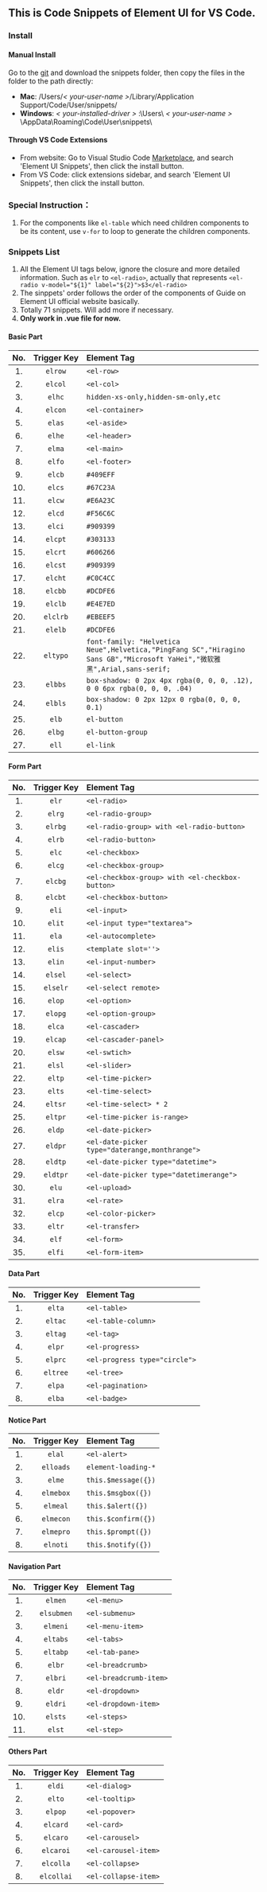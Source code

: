 ## This is Code Snippets of Element UI for VS Code.

### Install

#### Manual Install
Go to the [git](https://github.com/snowffer/Element-UI-Snippets-VSCode) and download the snippets folder, then copy the files in the folder to the path directly:

+ **Mac**: /Users/*< your-user-name >*/Library/Application Support/Code/User/snippets/
+ **Windows**: *< your-installed-driver >* :\Users\ *< your-user-name >* \AppData\Roaming\Code\User\snippets\

#### Through VS Code Extensions

+ From website: Go to Visual Studio Code [Marketplace](https://marketplace.visualstudio.com/vscode), and search 'Element UI Snippets', then click the install button.
+ From VS Code: click extensions sidebar, and search 'Element UI Snippets', then click the install button.

### Special Instruction：

1. For the components like `el-table` which need children components to be its content, use `v-for` to loop to generate the children components.

### Snippets List

1. All the Element UI tags below, ignore the closure and more detailed information. Such as `elr` to `<el-radio>`, actually that represents `<el-radio v-model="${1}" label="${2}">$3</el-radio>`
2. The sinppets' order follows the order of the components of Guide on Element UI official website basically. <!--Supply extra General and Options parts.-->
3. Totally 71 snippets. Will add more if necessary.
4. **Only work in .vue file for now.**

#### Basic Part

|No.|Trigger&nbsp;Key|Element Tag|
|:------:|:--------------:|:--------|
|1. | `elrow` | `<el-row>` |
|2. | `elcol` | `<el-col>` |
|3. | `elhc` | `hidden-xs-only,hidden-sm-only,etc` |
|4. | `elcon` | `<el-container>` |
|5. | `elas` | `<el-aside>` |
|6. | `elhe` | `<el-header>` |
|7. | `elma` | `<el-main>` |
|8. | `elfo` | `<el-footer>` |
|9. | `elcb` | `#409EFF` |
|10. | `elcs` | `#67C23A` |
|11. | `elcw` | `#E6A23C` |
|12. | `elcd` | `#F56C6C` |
|13. | `elci` | `#909399` |
|14. | `elcpt` | `#303133` |
|15. | `elcrt` | `#606266` |
|16. | `elcst` | `#909399` |
|17. | `elcht` | `#C0C4CC` |
|18. | `elcbb` | `#DCDFE6` |
|19. | `elclb` | `#E4E7ED` |
|20. | `elclrb` | `#EBEEF5` |
|21. | `elelb` | `#DCDFE6` |
|22. | `eltypo` | `font-family: "Helvetica Neue",Helvetica,"PingFang SC","Hiragino Sans GB","Microsoft YaHei","微软雅黑",Arial,sans-serif;` |
|23. | `elbbs` | `box-shadow: 0 2px 4px rgba(0, 0, 0, .12), 0 0 6px rgba(0, 0, 0, .04)` |
|24. | `elbls` | `box-shadow: 0 2px 12px 0 rgba(0, 0, 0, 0.1)` |
|25. | `elb` | `el-button` |
|26. | `elbg` | `el-button-group` |
|27. | `ell` | `el-link` |

#### Form Part

|No. |  Trigger&nbsp;Key | Element Tag|
|:------:|:--------------:|:--------|
|1. | `elr` | `<el-radio>` |
|2. | `elrg` | `<el-radio-group>` |
|3. | `elrbg` | `<el-radio-group> with <el-radio-button>` |
|4. | `elrb` | `<el-radio-button>` |
|5. | `elc` | `<el-checkbox>` |
|6. | `elcg` | `<el-checkbox-group>` |
|7. | `elcbg` | `<el-checkbox-group> with <el-checkbox-button>` |
|8. | `elcbt` | `<el-checkbox-button>` |
|9. | `eli` | `<el-input>` |
|10. | `elit` | `<el-input type="textarea">` |
|11. | `ela` | `<el-autocomplete>` |
|12. | `elis` | `<template slot=''>` |
|13. | `elin` | `<el-input-number>` |
|14. | `elsel` | `<el-select>` |
|15. | `elselr` | `<el-select remote>` |
|16. | `elop` | `<el-option>` |
|17. | `elopg` | `<el-option-group>` |
|18. | `elca` | `<el-cascader>` |
|19. | `elcap` | `<el-cascader-panel>` |
|20. | `elsw` | `<el-swtich>` |
|21. | `elsl` | `<el-slider>` |
|22. | `eltp` | `<el-time-picker>` |
|23. | `elts` | `<el-time-select>` |
|24. | `eltsr` | `<el-time-select> * 2` |
|25. | `eltpr` | `<el-time-picker is-range>` |
|26. | `eldp` | `<el-date-picker>` |
|27. | `eldpr` | `<el-date-picker type="daterange,monthrange">` |
|28. | `eldtp` | `<el-date-picker type="datetime">` |
|29. | `eldtpr` | `<el-date-picker type="datetimerange">` |
|30. | `elu` | `<el-upload>` |
|31. | `elra` | `<el-rate>` |
|32. | `elcp` | `<el-color-picker>` |
|33. | `eltr` | `<el-transfer>` |
|34. | `elf` | `<el-form>` |
|35. | `elfi` | `<el-form-item>` |


#### Data Part

|No. |  Trigger Key | Element Tag|
|:------:|:--------------:|:--------|
|1. | `elta` | `<el-table>` |
|2. | `eltac` | `<el-table-column>` |
|3. | `eltag` | `<el-tag>` |
|4. | `elpr` | `<el-progress>` |
|5. | `elprc` | `<el-progress type="circle">` |
|6. | `eltree` | `<el-tree>` |
|7. | `elpa` | `<el-pagination>` |
|8. | `elba` | `<el-badge>` |


#### Notice Part

|No. |  Trigger Key | Element Tag|
|:------:|:--------------:|:--------|
|1. | `elal` | `<el-alert>` |
|2. | `elloads` | 	`element-loading-*` |
|3. | `elme` | 	`this.$message({})` |
|4. | `elmebox` | 	`this.$msgbox({})` |
|5. | `elmeal` | 	`this.$alert({})` |
|6. | `elmecon` | 	`this.$confirm({})` |
|7. | `elmepro` | 	`this.$prompt({})` |
|8. | `elnoti` | 	`this.$notify({})` |



#### Navigation Part
|No. |  Trigger Key | Element Tag|
|:------:|:--------------:|:--------|
|1. | `elmen` | `<el-menu>` |
|2. | `elsubmen` | `<el-submenu>` |
|3. | `elmeni` | `<el-menu-item>` |
|4. | `eltabs` | `<el-tabs>` |
|5. | `eltabp` | `<el-tab-pane>` |
|6. | `elbr` | `<el-breadcrumb>` |
|7. | `elbri` | `<el-breadcrumb-item>` |
|8. | `eldr` | `<el-dropdown>` |
|9. | `eldri` | `<el-dropdown-item>` |
|10. | `elsts` | `<el-steps>` |
|11. | `elst` | `<el-step>` |

#### Others Part
|No. |  Trigger Key | Element Tag|
|:------:|:--------------:|:--------|
|1. | `eldi` | `<el-dialog>` |
|2. | `elto` | `<el-tooltip>` |
|3. | `elpop` | `<el-popover>` |
|4. | `elcard` | `<el-card>` |
|5. | `elcaro` | `<el-carousel>` |
|6. | `elcaroi` | `<el-carousel-item>` |
|7. | `elcolla` | `<el-collapse>` |
|8. | `elcollai` | `<el-collapse-item>` |

<!--
#### General Part
No. |  Trigger Key | Element Tag
|:------:|:--------------:|:--------|
|1. | `el` | `<el-*>` |
|2. | `elic` | `<el-icon-*>` |

#### Options Part
No. |  Trigger Key | Element Tag
|:------:|:--------------:|:--------|
|1. | `elpos` | positions |
|2. | `elanims` | animation types |
-->
<!--
#### #TODO
1. `tree`的data值
2. `import`样式的快捷方式
3. 不同类型的`button`
4. 各种引用路径：内置动画，样式
-->


